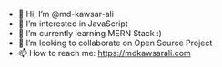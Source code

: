 - 👋 Hi, I’m @md-kawsar-ali
- 👀 I’m interested in JavaScript
- 🌱 I’m currently learning MERN Stack :)
- 💞️ I’m looking to collaborate on Open Source Project
- 📫 How to reach me: https://mdkawsarali.com

<!---
md-kawsar-ali/md-kawsar-ali is a ✨ special ✨ repository because its `README.md` (this file) appears on your GitHub profile.
You can click the Preview link to take a look at your changes.
--->
